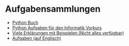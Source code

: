 # Aufgabensammlungen 

- [Python Buch](https://pythonbuch.com/aufgabensammlung.html)
- [Python Aufgaben für den Informatik Vorkurs](https://www.math.uni-bielefeld.de/~frettloe/teach/vorkurs/Aufgaben.pdf)
- [Viele Erklärungen mit Beispielen (Nicht alles verfügbar)](https://snakify.org/de/lessons/sets/)
- [Aufgaben (auf Englisch)](https://www.w3schools.com/python/exercise.asp)